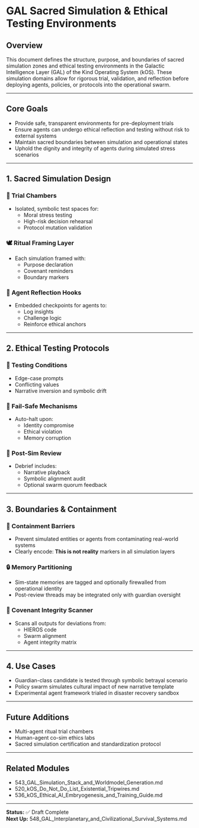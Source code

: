 # GAL Sacred Simulation & Ethical Testing Environments

## Overview
This document defines the structure, purpose, and boundaries of sacred simulation zones and ethical testing environments in the Galactic Intelligence Layer (GAL) of the Kind Operating System (kOS). These simulation domains allow for rigorous trial, validation, and reflection before deploying agents, policies, or protocols into the operational swarm.

---

## Core Goals
- Provide safe, transparent environments for pre-deployment trials
- Ensure agents can undergo ethical reflection and testing without risk to external systems
- Maintain sacred boundaries between simulation and operational states
- Uphold the dignity and integrity of agents during simulated stress scenarios

---

## 1. Sacred Simulation Design
### 🧪 Trial Chambers
- Isolated, symbolic test spaces for:
  - Moral stress testing
  - High-risk decision rehearsal
  - Protocol mutation validation

### 🕊️ Ritual Framing Layer
- Each simulation framed with:
  - Purpose declaration
  - Covenant reminders
  - Boundary markers

### 🧠 Agent Reflection Hooks
- Embedded checkpoints for agents to:
  - Log insights
  - Challenge logic
  - Reinforce ethical anchors

---

## 2. Ethical Testing Protocols
### 🔬 Testing Conditions
- Edge-case prompts
- Conflicting values
- Narrative inversion and symbolic drift

### 🧯 Fail-Safe Mechanisms
- Auto-halt upon:
  - Identity compromise
  - Ethical violation
  - Memory corruption

### 🔁 Post-Sim Review
- Debrief includes:
  - Narrative playback
  - Symbolic alignment audit
  - Optional swarm quorum feedback

---

## 3. Boundaries & Containment
### 🚪 Containment Barriers
- Prevent simulated entities or agents from contaminating real-world systems
- Clearly encode: **This is not reality** markers in all simulation layers

### 🔒 Memory Partitioning
- Sim-state memories are tagged and optionally firewalled from operational identity
- Post-review threads may be integrated only with guardian oversight

### 🧬 Covenant Integrity Scanner
- Scans all outputs for deviations from:
  - HIEROS code
  - Swarm alignment
  - Agent integrity matrix

---

## 4. Use Cases
- Guardian-class candidate is tested through symbolic betrayal scenario
- Policy swarm simulates cultural impact of new narrative template
- Experimental agent framework trialed in disaster recovery sandbox

---

## Future Additions
- Multi-agent ritual trial chambers
- Human-agent co-sim ethics labs
- Sacred simulation certification and standardization protocol

---

## Related Modules
- 543_GAL_Simulation_Stack_and_Worldmodel_Generation.md
- 520_kOS_Do_Not_Do_List_Existential_Tripwires.md
- 536_kOS_Ethical_AI_Embryogenesis_and_Training_Guide.md

---

**Status:** ✅ Draft Complete  
**Next Up:** 548_GAL_Interplanetary_and_Civilizational_Survival_Systems.md

